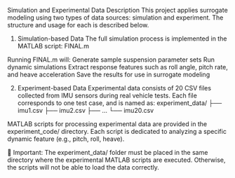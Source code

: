 Simulation and Experimental Data Description
This project applies surrogate modeling using two types of data sources: simulation and experiment. The structure and usage for each is described below.


1. Simulation-based Data
The full simulation process is implemented in the MATLAB script:
FINAL.m

Running FINAL.m will:
Generate sample suspension parameter sets
Run dynamic simulations
Extract response features such as roll angle, pitch rate, and heave acceleration
Save the results for use in surrogate modeling


2. Experiment-based Data
Experimental data consists of 20 CSV files collected from IMU sensors during real vehicle tests.
Each file corresponds to one test case, and is named as:
experiment_data/
├── imu1.csv
├── imu2.csv
├── ...
└── imu20.csv


MATLAB scripts for processing experimental data are provided in the experiment_code/ directory. Each script is dedicated to analyzing a specific dynamic feature (e.g., pitch, roll, heave).

📌 Important:
The experiment_data/ folder must be placed in the same directory where the experimental MATLAB scripts are executed. Otherwise, the scripts will not be able to load the data correctly.
